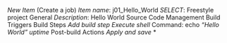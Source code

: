 <!-- First Jenkins Job  -->

*New Item* (Create a job)
*Item name*: j01_Hello_World
*SELECT*: Freestyle project
General
*Description*: Hello World
Source Code Management
Build Triggers
Build Steps
*Add build step*
*Execute shell*
Command: 
echo *“Hello World”*
*uptime*
Post-build Actions
*Apply and save*
*